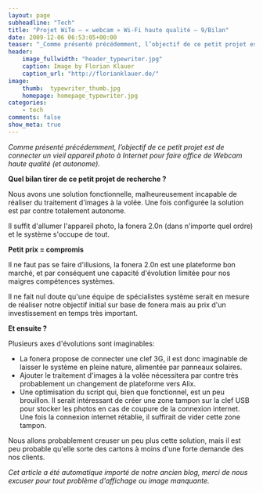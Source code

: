 ```yaml
---
layout: page
subheadline: "Tech"
title: "Projet WiTo – « webcam » Wi-Fi haute qualité – 9/Bilan"
date: 2009-12-06 06:53:05+00:00
teaser: "_Comme présenté précédemment, l’objectif de ce petit projet est de  connecter un vieil appareil photo à Internet pour faire office de Webcam  haute qualité (et autonome)._"
header:
    image_fullwidth: "header_typewriter.jpg"
    caption: Image by Florian Klauer
    caption_url: "http://florianklauer.de/"
image:
    thumb:  typewriter_thumb.jpg
    homepage: homepage_typewriter.jpg
categories:
    - tech
comments: false
show_meta: true
---
```

_Comme présenté précédemment, l’objectif de ce petit projet est de  connecter un vieil appareil photo à Internet pour faire office de Webcam  haute qualité (et autonome)._

**Quel bilan tirer de ce petit projet de recherche ?**

Nous avons une solution fonctionnelle, malheureusement incapable de  réaliser du traitement d'images à la volée.
Une fois configurée la solution est par contre totalement autonome.

Il suffit d'allumer l'appareil photo, la fonera 2.0n (dans n'importe  quel ordre) et le système s'occupe de tout.

**Petit prix = compromis**

Il ne faut pas se faire d'illusions, la fonera 2.0n est une  plateforme bon marché, et par conséquent une capacité d'évolution  limitée pour nos maigres compétences systèmes.

Il ne fait nul doute qu'une équipe de spécialistes système serait en  mesure de réaliser notre objectif initial sur base de fonera mais au  prix d'un investissement en temps très important.

**Et ensuite ?**

Plusieurs axes d'évolutions sont imaginables:

  * La fonera propose de connecter une clef 3G, il est donc imaginable  de laisser le système en pleine nature, alimentée par panneaux solaires.
  * Ajouter le traitement d'images à la volée nécessitera par contre  très probablement un changement de plateforme vers Alix.
  * Une optimisation du script qui, bien que fonctionnel, est un peu  brouillon. Il serait intéressant de créer une zone tampon sur la clef  USB pour stocker les photos en cas de coupure de la connexion internet.  Une fois la connexion internet rétablie, il suffirait de vider cette  zone tampon.

Nous allons probablement creuser un peu plus cette solution, mais il  est peu probable qu'elle sorte des cartons à moins d'une forte demande  des nos clients.

_Cet article a été automatique importé de notre ancien blog, merci de nous excuser pour tout problème d'affichage ou image manquante._
